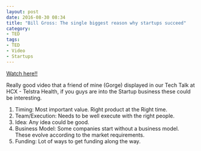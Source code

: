 ```yaml
---
layout: post
date: 2016-08-30 08:34
title: "Bill Gross: The single biggest reason why startups succeed"
category: 
- TED
tags:
- TED
- Video
- Startups
---
```


<a href="http://www.ted.com/talks/bill_gross_the_single_biggest_reason_why_startups_succeed?language=en">Watch here!!</a>

Really good video that a friend of mine (Gorge) displayed in our Tech Talk at HCX - Telstra Health, if you guys are into the Startup business these could be interesting.

1. Timing: Most important value. Right product at the Right time.
2. Team/Execution:  Needs to be well execute with the right people.
3. Idea: Any idea could be good.
4. Business Model: Some companies start without a business model. These evolve according to the market requirements.
5. Funding: Lot of ways to get funding along the way.
